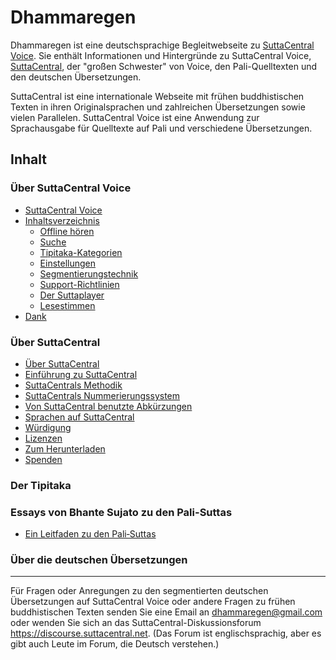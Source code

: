 # Dhammaregen
Dhammaregen ist eine deutschsprachige Begleitwebseite zu [SuttaCentral Voice](https://voice.suttacentral.net/scv/index.html#/sutta). Sie enthält Informationen und Hintergründe zu SuttaCentral Voice, [SuttaCentral](https://suttacentral.net/), der "großen Schwester" von Voice, den Pali-Quelltexten und den deutschen Übersetzungen.

SuttaCentral ist eine internationale Webseite mit frühen buddhistischen Texten in ihren Originalsprachen und zahlreichen Übersetzungen sowie vielen Parallelen. SuttaCentral Voice ist eine Anwendung zur Sprachausgabe für Quelltexte auf Pali und verschiedene Übersetzungen.

## Inhalt
### Über SuttaCentral Voice
- [SuttaCentral Voice](https://sc-voice.github.io/dhammaregen/docs/uber-voice/voice-home)
- [Inhaltsverzeichnis](https://sc-voice.github.io/dhammaregen/docs/uber-voice/voice-inhalt)
  - [Offline hören](https://sc-voice.github.io/dhammaregen/docs/uber-voice/offline-horen)
  - [Suche](https://sc-voice.github.io/dhammaregen/docs/uber-voice/suche)
  - [Tipitaka-Kategorien](https://sc-voice.github.io/dhammaregen/docs/uber-voice/tipitaka-kategorien)
  - [Einstellungen](https://sc-voice.github.io/dhammaregen/docs/uber-voice/einstellungen)
  - [Segmentierungstechnik](https://sc-voice.github.io/dhammaregen/docs/uber-voice/segmentierung)
  - [Support-Richtlinien](https://sc-voice.github.io/dhammaregen/docs/uber-voice/support)
  - [Der Suttaplayer](https://sc-voice.github.io/dhammaregen/docs/uber-voice/suttaplayer)
  - [Lesestimmen](https://sc-voice.github.io/dhammaregen/docs/uber-voice/lesestimmen)
- [Dank](https://sc-voice.github.io/dhammaregen/docs/uber-voice/dank)
### Über SuttaCentral
- [Über SuttaCentral](https://sc-voice.github.io/dhammaregen/docs/uber-suttacentral/uber-suttacentral)
- [Einführung zu SuttaCentral](https://sc-voice.github.io/dhammaregen/docs/uber-suttacentral/einfuhrung-sc)
- [SuttaCentrals Methodik](https://sc-voice.github.io/dhammaregen/docs/uber-suttacentral/methodik-sc)
- [SuttaCentrals Nummerierungssystem](https://sc-voice.github.io/dhammaregen/docs/uber-suttacentral/nummerierung-sc)
- [Von SuttaCentral benutzte Abkürzungen](https://sc-voice.github.io/dhammaregen/docs/uber-suttacentral/abkurzungen)
- [Sprachen auf SuttaCentral](https://sc-voice.github.io/dhammaregen/docs/uber-suttacentral/sprachen-sc)
- [Würdigung](https://sc-voice.github.io/dhammaregen/docs/uber-suttacentral/wurdigung)
- [Lizenzen](https://sc-voice.github.io/dhammaregen/docs/uber-suttacentral/lizenzen)
- [Zum Herunterladen](https://sc-voice.github.io/dhammaregen/docs/uber-suttacentral/herunterladen)
- [Spenden](https://sc-voice.github.io/dhammaregen/docs/uber-suttacentral/spenden-sc)
### Der Tipitaka
### Essays von Bhante Sujato zu den Pali-Suttas
- [Ein Leitfaden zu den Pali‐Suttas](https://sc-voice.github.io/dhammaregen/docs/uber-palisuttas/leitfaden-palisuttas)
### Über die deutschen Übersetzungen

---
Für Fragen oder Anregungen zu den segmentierten deutschen Übersetzungen auf SuttaCentral Voice oder andere Fragen zu frühen buddhistischen Texten senden Sie eine Email an dhammaregen@gmail.com oder wenden Sie sich an das SuttaCentral-Diskussionsforum https://discourse.suttacentral.net. (Das Forum ist englischsprachig, aber es gibt auch Leute im Forum, die Deutsch verstehen.)

